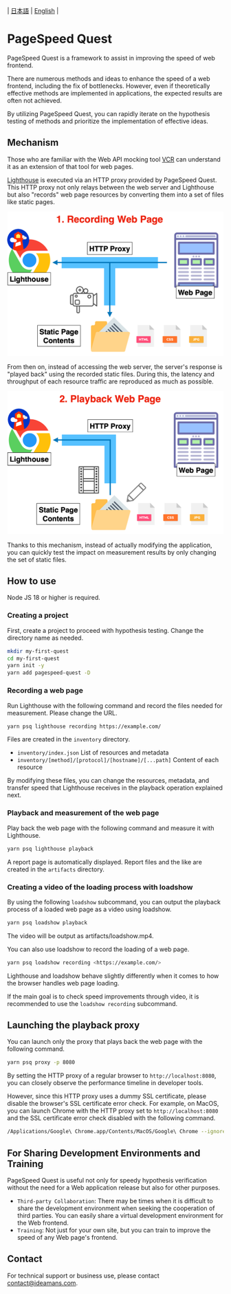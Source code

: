 | [日本語](./README.ja.md) | [English](./README.md) |

# PageSpeed Quest

PageSpeed Quest is a framework to assist in improving the speed of web frontend.

There are numerous methods and ideas to enhance the speed of a web frontend, including the fix of bottlenecks. However, even if theoretically effective methods are implemented in applications, the expected results are often not achieved.

By utilizing PageSpeed Quest, you can rapidly iterate on the hypothesis testing of methods and prioritize the implementation of effective ideas.

## Mechanism

Those who are familiar with the Web API mocking tool [VCR](https://github.com/vcr/vcr) can understand it as an extension of that tool for web pages.

[Lighthouse](https://developer.chrome.com/docs/lighthouse/overview/) is executed via an HTTP proxy provided by PageSpeed Quest. This HTTP proxy not only relays between the web server and Lighthouse but also "records" web page resources by converting them into a set of files like static pages.

![Recording](./docs/recording.png)

From then on, instead of accessing the web server, the server's response is "played back" using the recorded static files. During this, the latency and throughput of each resource traffic are reproduced as much as possible.

![Playback](./docs/playback.png)

Thanks to this mechanism, instead of actually modifying the application, you can quickly test the impact on measurement results by only changing the set of static files.

## How to use

Node JS 18 or higher is required.

### Creating a project

First, create a project to proceed with hypothesis testing. Change the directory name as needed.

```sh
mkdir my-first-quest
cd my-first-quest
yarn init -y
yarn add pagespeed-quest -D
```

### Recording a web page

Run Lighthouse with the following command and record the files needed for measurement. Please change the URL.

```sh
yarn psq lighthouse recording https://example.com/
```

Files are created in the `inventory` directory.

- `inventory/index.json` List of resources and metadata
- `inventory/[method]/[protocol]/[hostname]/[...path]` Content of each resource

By modifying these files, you can change the resources, metadata, and transfer speed that Lighthouse receives in the playback operation explained next.

### Playback and measurement of the web page

Play back the web page with the following command and measure it with Lighthouse.

```sh
yarn psq lighthouse playback
```

A report page is automatically displayed. Report files and the like are created in the `artifacts` directory.

### Creating a video of the loading process with loadshow

By using the following `loadshow` subcommand, you can output the playback process of a loaded web page as a video using loadshow.

```sh
yarn psq loadshow playback
```

The video will be output as artifacts/loadshow.mp4.

You can also use loadshow to record the loading of a web page.

```sh
yarn psq loadshow recording <https://example.com/>
```

Lighthouse and loadshow behave slightly differently when it comes to how the browser handles web page loading.

If the main goal is to check speed improvements through video, it is recommended to use the `loadshow recording` subcommand.

## Launching the playback proxy

You can launch only the proxy that plays back the web page with the following command.

```sh
yarn psq proxy -p 8080
```

By setting the HTTP proxy of a regular browser to `http://localhost:8080`, you can closely observe the performance timeline in developer tools.

However, since this HTTP proxy uses a dummy SSL certificate, please disable the browser's SSL certificate error check. For example, on MacOS, you can launch Chrome with the HTTP proxy set to `http://localhost:8080` and the SSL certificate error check disabled with the following command.

```sh
/Applications/Google\ Chrome.app/Contents/MacOS/Google\ Chrome --ignore-certificate-errors --proxy-server=http://localhost:8080
```

## For Sharing Development Environments and Training

PageSpeed Quest is useful not only for speedy hypothesis verification without the need for a Web application release but also for other purposes.

- `Third-party Collaboration`: There may be times when it is difficult to share the development environment when seeking the cooperation of third parties. You can easily share a virtual development environment for the Web frontend.
- `Training`: Not just for your own site, but you can train to improve the speed of any Web page's frontend.

## Contact

For technical support or business use, please contact <contact@ideamans.com>.
